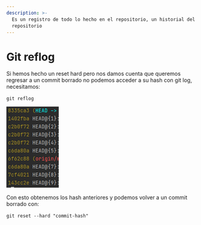 ```yaml
---
description: >-
  Es un registro de todo lo hecho en el repositorio, un historial del
  repositorio
---
```


# Git reflog

Si hemos hecho un reset hard pero nos damos cuenta que queremos regresar a un commit borrado no podemos acceder a su hash con git log, necesitamos:

```
git reflog
```

![Git reflog](<../.gitbook/assets/image (1).png>)

Con esto obtenemos los hash anteriores y podemos volver a un commit borrado con:

```
git reset --hard "commit-hash"
```
